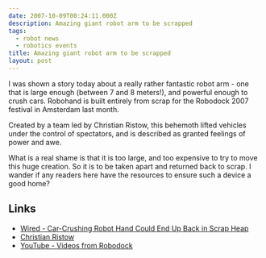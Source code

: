 ```yaml
---
date: 2007-10-09T00:24:11.000Z
description: Amazing giant robot arm to be scrapped
tags:
  - robot news
  - robotics events
title: Amazing giant robot arm to be scrapped
layout: post
---
```

I was shown a story today about a really rather fantastic robot arm - one that is large enough (between 7 and 8 meters!), and powerful enough to crush cars. Robohand is built entirely from scrap for the Robodock 2007 festival in Amsterdam last month.

Created by a team led by Christian Ristow, this behemoth lifted vehicles under the control of spectators, and is described as granted feelings of power and awe.

What is a real shame is that it is too large, and too expensive to try to move this huge creation. So it is to be taken apart and returned back to scrap. I wander if any readers here have the resources to ensure such a device a good home?

## Links

- [Wired - Car-Crushing Robot Hand Could End Up Back in Scrap Heap](http://www.wired.com/culture/art/news/2007/10/robothand)
- [Christian Ristow](http://christianristow.com/)
- [YouTube - Videos from Robodock](http://www.youtube.com/Robodock)
